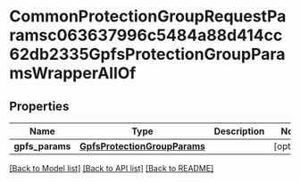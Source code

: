 # CommonProtectionGroupRequestParamsc063637996c5484a88d414cc62db2335GpfsProtectionGroupParamsWrapperAllOf


## Properties
Name | Type | Description | Notes
------------ | ------------- | ------------- | -------------
**gpfs_params** | [**GpfsProtectionGroupParams**](GpfsProtectionGroupParams.md) |  | [optional] 

[[Back to Model list]](../README.md#documentation-for-models) [[Back to API list]](../README.md#documentation-for-api-endpoints) [[Back to README]](../README.md)


